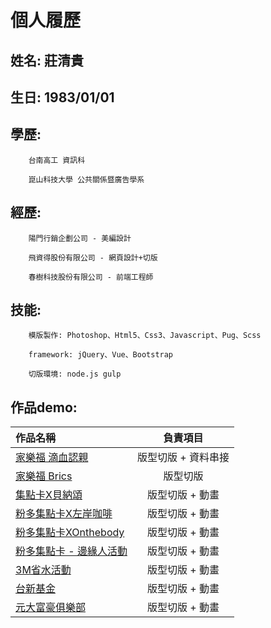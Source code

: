 ﻿# 個人履歷

## 姓名: 莊清貴

## 生日: 1983/01/01

## 學歷: 
		台南高工 資訊科

		崑山科技大學 公共關係暨廣告學系
		 
## 經歷: 
		陽門行銷企劃公司 - 美編設計

		飛資得股份有限公司 - 網頁設計+切版

		春樹科技股份有限公司 - 前端工程師

## 技能:
		模版製作: Photoshop、Html5、Css3、Javascript、Pug、Scss

		framework: jQuery、Vue、Bootstrap

		切版環境: node.js gulp
		
## 作品demo: 
| 作品名稱             | 負責項目            |
| :------------------- |:-------------------:|
| [家樂福 滴血認親][1] | 版型切版 + 資料串接 | 
| [家樂福 Brics][2]    | 版型切版            |
| [集點卡X貝納頌][3]   | 版型切版 + 動畫     |
| [粉多集點卡X左岸咖啡][4] | 版型切版 + 動畫     |
| [粉多集點卡XOnthebody][5] | 版型切版 + 動畫     |
| [粉多集點卡 - 邊緣人活動][6] | 版型切版 + 動畫     |
| [3M省水活動][7] | 版型切版 + 動畫     |
| [台新基金][8] | 版型切版 + 動畫     |
| [元大富豪俱樂部][9] | 版型切版 + 動畫     |


[1]: https://akueijan.github.io/Collections/carrefourBlood/dist/index.html
[2]: https://akueijan.github.io/Collections/carrefourBrics-2/dist/index.html
[3]: http://o2o.friendo.com.tw/bernachon?utm_source=friendo&utm_medium=bernachon_brands_280x380&utm_campaign=bernachon
[4]: https://akueijan.github.io/Collections/friendoLecafe/dist/index.html
[5]: https://akueijan.github.io/Collections/friendoOnthebody/dist/index.html
[6]: http://o2o.friendo.com.tw/loner?utm_source=friendo&utm_medium=loner_brands_280x380&utm_campaign=loner
[7]: http://site.friendo.com.tw/savewater
[8]: http://site.friendo.com.tw/Taishin_fund?utm_source=friendo&utm_campaign=brand_banner
[9]: http://www.yuantafutures.com.tw/2017forex2/index.aspx?utm_source=friendo&utm_medium=brand_banner